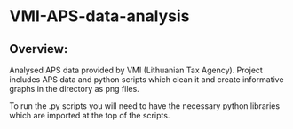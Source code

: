 # VMI-APS-data-analysis
## Overview:

Analysed APS data provided by VMI (Lithuanian Tax Agency). Project includes APS data and python scripts which clean it and create informative graphs in the directory as png files.

To run the .py scripts you will need to have the necessary python libraries which are imported at the top of the scripts.